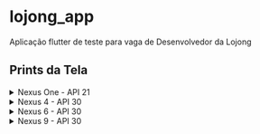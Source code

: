 # lojong_app

Aplicação flutter de teste para vaga de Desenvolvedor da Lojong

## Prints da Tela
<details>
  <summary>Nexus One - API 21</summary>
  <img src="https://github.com/kalizn/lojong_app/blob/bf2e19148f2c574369651af8da7684663f7eb314/prints/NexusOne-API21-Error%20Message.png" name='nexus one error messase'>
  <img src="https://github.com/kalizn/lojong_app/blob/bf2e19148f2c574369651af8da7684663f7eb314/prints/NexusOne-API21-Loading.png" name='nexus one loading'>
</details>

<details>
  <summary>Nexus 4 - API 30</summary>
  <img src="https://github.com/kalizn/lojong_app/blob/bf2e19148f2c574369651af8da7684663f7eb314/prints/Nexus4-API30%20-%20WebView%20Videos.png" name='nexus 4 webview videos'>
  <img src="https://github.com/kalizn/lojong_app/blob/bf2e19148f2c574369651af8da7684663f7eb314/prints/Nexus4-API30-Article%20Content%20Finish.png" name='nexus 4 article content finish'>
</details>

<details>
  <summary>Nexus 6 - API 30</summary>
  <img src="https://github.com/kalizn/lojong_app/blob/bf2e19148f2c574369651af8da7684663f7eb314/prints/Nexus6-API30-%20Articles%20List.png" name='nexus 6 articles list'>
  <img src="https://github.com/kalizn/lojong_app/blob/bf2e19148f2c574369651af8da7684663f7eb314/prints/Nexus6-API30-Article%20Content%20Finish%20with%20Image%20Autor.png" name='nexus 6 article content finish with image autor'>
  <img src="https://github.com/kalizn/lojong_app/blob/bf2e19148f2c574369651af8da7684663f7eb314/prints/Nexus6-API30-Videos%20Tab.png" name='nexus 6 videos tab'>
</details>

<details>
  <summary>Nexus 9 - API 30</summary>
  <img src="https://github.com/kalizn/lojong_app/blob/bf2e19148f2c574369651af8da7684663f7eb314/prints/Nexus9-API30-%20Article%20Content.png" name='nexus 9 article content'>
  <img src="https://github.com/kalizn/lojong_app/blob/bf2e19148f2c574369651af8da7684663f7eb314/prints/Nexus9-API30-Quotes%20List.png" name='nexus 9 quotes list'>
</details>
